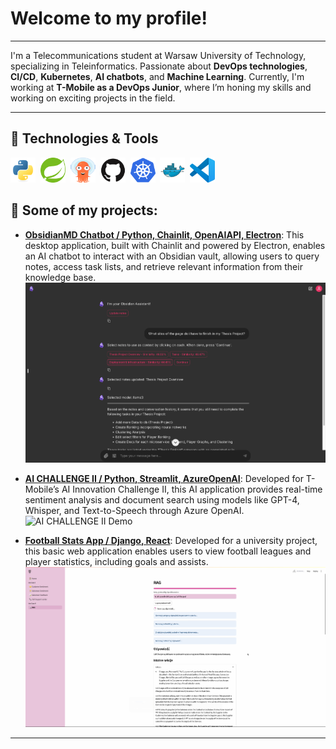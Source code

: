 # Welcome to my profile!

---

I'm a Telecommunications student at Warsaw University of Technology, specializing in Teleinformatics. Passionate about **DevOps technologies**, **CI/CD**, **Kubernetes**, **AI chatbots**, and **Machine Learning**. Currently, I'm working at **T-Mobile as a DevOps Junior**, where I’m honing my skills and working on exciting projects in the field.

___

## 🔧 Technologies & Tools
<div>
  <img src="https://github.com/devicons/devicon/blob/master/icons/python/python-original.svg" title="Python" alt="Python" width="40" height="40"/>&nbsp;
  <img src="https://github.com/devicons/devicon/blob/master/icons/spring/spring-original.svg" title="Spring Boot" alt="Spring Boot" width="40" height="40"/>&nbsp;
  <img src="https://raw.githubusercontent.com/cncf/artwork/master/projects/argo/icon/color/argo-icon-color.svg" title="ArgoCD" alt="ArgoCD" width="40" height="40"/>&nbsp;
  <img src="https://github.com/devicons/devicon/blob/master/icons/github/github-original.svg" title="GitHub" alt="GitHub" width="40" height="40"/>&nbsp;
  <img src="https://github.com/devicons/devicon/blob/master/icons/kubernetes/kubernetes-plain.svg" title="Kubernetes" alt="Kubernetes" width="40" height="40"/>&nbsp;
  <img src="https://github.com/devicons/devicon/blob/master/icons/docker/docker-original.svg" title="Docker" alt="Docker" width="40" height="40"/>&nbsp;
  <img src="https://github.com/devicons/devicon/blob/master/icons/vscode/vscode-original.svg" title="Visual Studio Code" alt="Visual Studio Code" width="40" height="40"/>&nbsp;
</div>

## 💼 Some of my projects:
- **[ObsidianMD Chatbot / Python, Chainlit, OpenAIAPI, Electron](https://github.com/perrohombre/ObsidianMD_Chatbot)**: This desktop application, built with Chainlit and powered by Electron, enables an AI chatbot to interact with an Obsidian vault, allowing users to query notes, access task lists, and retrieve relevant information from their knowledge base.
![ObsidianMD Chatbot Demo](Demo.png)

- **[AI CHALLENGE II / Python, Streamlit, AzureOpenAI](https://github.com/perrohombre/AI-CHALLENGE-II)**: Developed for T-Mobile’s AI Innovation Challenge II, this AI application provides real-time sentiment analysis and document search using models like GPT-4, Whisper, and Text-to-Speech through Azure OpenAI.
![AI CHALLENGE II Demo](Demo_Paint.png)

- **[Football Stats App / Django, React](https://github.com/perrohombre/football-stats-app)**: Developed for a university project, this basic web application enables users to view football leagues and player statistics, including goals and assists.
![Football Stats App Demo](Demo_AI_Challenge_II.png)
___



